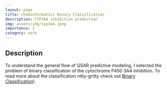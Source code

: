 ```yaml
---
layout: page
title: Cheminformatics Binary Classification
description: CYP3A4 inhibition prediction
img: assets/img/cyp3a4.jpeg
importance: 2
category: work
---
```


## Description
To understand the general flow of QSAR predictive modeling, I selected the problem of binary classification of the cytochrome P450 3A4 inhibition. To read more about the classification nitty-gritty check out [Binary Classification](https://amiteshbadkul.github.io/blog/2022/md-simulation/)!.
